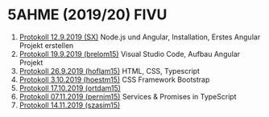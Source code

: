 # 5AHME (2019/20) FIVU

1. [Protokoll 12.9.2019 (SX)](protokolle/protokoll_2019-09-12_sx.md)
   Node.js und Angular, Installation, Erstes Angular Projekt erstellen
1. [Protokoll 19.9.2019 (brelom15)](protokolle/protokoll_2019-09-19_brelom15.md)
   Visual Studio Code, Aufbau Angular Projekt
1. [Protokoll 26.9.2019 (hoflam15)](protokolle/protokoll_2019-09-26_hoflam15.md)
   HTML, CSS, Typescript
1. [Protokoll 3.10.2019 (hoestm15)](protokolle/protokoll_2019-10-03_hoestm15.md)
   CSS Framework Bootstrap
1. [Protokoll 17.10.2019 (ortdam15)](https://github.com/HTLMechatronics/m15-fivu/blob/ortdam14/protokolle/protokoll_2019-10-17_ortdam.md) 
1. [Protokoll 07.11.2019 (pernim15)](https://github.com/HTLMechatronics/m15-fivu/blob/pernim15/protokolle/protokoll_2019-11-07_pernim15.md) 
Services & Promises in TypeScript
1. [Protokoll 14.11.2019 (szasim15)](https://github.com/HTLMechatronics/m15-fivu/blob/szasim15/protokolle/protokoll_2019-11-14_szaszim15.md) 
